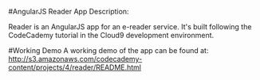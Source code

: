 #AngularJS Reader App
Description:

Reader is an AngularJS app for an e-reader service. It's built following the CodeCademy tutorial in the Cloud9 development environment.

#Working Demo
A working demo of the app can be found at:
http://s3.amazonaws.com/codecademy-content/projects/4/reader/README.html
